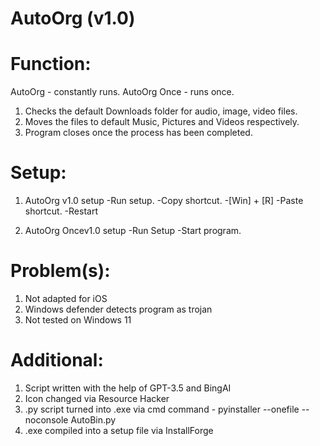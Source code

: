 # AutoOrg (v1.0)

# Function:

AutoOrg - constantly runs.
AutoOrg Once - runs once.

1. Checks the default Downloads folder for audio, image, video files.
2. Moves the files to default Music, Pictures and Videos respectively.
3. Program closes once the process has been completed.

# Setup:
1. AutoOrg v1.0 setup
   -Run setup.
   -Copy shortcut.
   -[Win] + [R]
   -Paste shortcut.
   -Restart
   
2. AutoOrg Oncev1.0 setup
  -Run Setup
  -Start program.

   
# Problem(s):

1. Not adapted for iOS
2. Windows defender detects program as trojan
3. Not tested on Windows 11

# Additional:

1. Script written with the help of GPT-3.5 and BingAI
2. Icon changed via Resource Hacker
3. .py script turned into .exe via cmd command - pyinstaller --onefile --noconsole AutoBin.py
4. .exe compiled into a setup file via InstallForge
